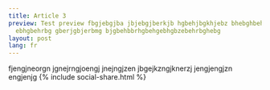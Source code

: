 ```yaml
---
title: Article 3
preview: Test preview fbgjebgjba jbjebgjberkjb hgbehjbgkhjebz bhebghbehb
  ebhgbehrbg gberjgbjerbmg bjgbehbbrhgbehgebhgbzebehrbghebg
layout: post
lang: fr
---
```

fjengjneorgn jgnejrngjoengj jnejngjzen jbgejkzngjknerzj  jengjengjzn engjenjg
{% include social-share.html %}

